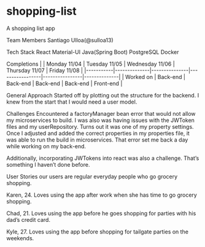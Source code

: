 # shopping-list
A shopping list app

Team Members
Santiago Ulloa(@sulloa13)

Tech Stack
React
Material-UI
Java(Spring Boot)
PostgreSQL
Docker


Completions
|           | Monday 11/04 | Tuesday 11/05 | Wednesday 11/06 | Thursday 11/07 | Friday 11/08 |
|-----------|--------------|---------------|-----------------|----------------|--------------|
| Worked on | Back-end     | Back-end      | Back-end        | Back-end       | Front-end    |

General Approach
Started off by plotting out the structure for the backend. I knew from the start that I would need a user model.  

Challenges
Encountered a factoryManager bean error that would not allow my microservices to build. I was also was having issues with the JWToken files and my userRepository. Turns out it was one of my property settings. Once I adjusted and added the correct properties in my properties file, it was able to run the build in microservices. That error set me back a day while working on my back-end. 

Additionally, incorporating JWTokens into react was also a challenge. That’s something I haven’t done before.  	

User Stories
our users are regular everyday people who go grocery shopping.

Karen, 24. Loves using the app after work when she has time to go grocery shopping. 

Chad, 21. Loves using the app before he goes shopping for parties with his dad’s credit card. 

Kyle, 27. Loves using the app before shopping for tailgate parties on the weekends.
